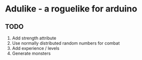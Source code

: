 # Adulike - a roguelike for arduino

## TODO

1. Add strength attribute
2. Use normally distributed random numbers for combat
3. Add experience / levels
3. Generate monsters
